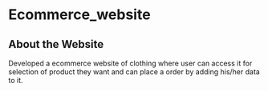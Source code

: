 # Ecommerce_website

## About the Website
Developed a ecommerce website of clothing where user can access it for selection of product they want and can place a order by adding his/her data to it.
